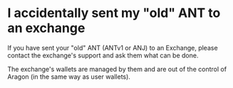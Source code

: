 # I accidentally sent my "old" ANT to an exchange

If you have sent your "old" ANT (ANTv1 or ANJ) to an Exchange, please contact the exchange's support and ask them what can be done.

The exchange's wallets are managed by them and are out of the control of Aragon (in the same way as user wallets).&#x20;
